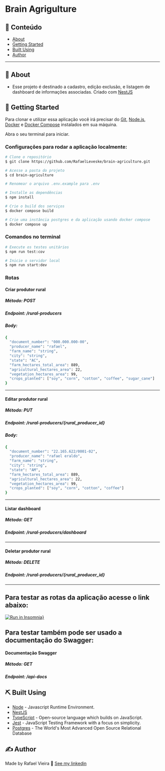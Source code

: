 # Brain Agrigulture

## 📝 Conteúdo

- [About](#about)
- [Getting Started](#getting_started)
- [Built Using](#built_using)
- [Author](#authors)

---

## 🏁 About <a name = "about"></a>

- Esse projeto é destinado a cadastro, edição exclusão, e listagem de dashboard de informações associadas. Criado com [NestJS](https://nestjs.com/)

## 🏁 Getting Started <a name = "getting_started"></a>
Para clonar e utilizar essa aplicação você irá precisar do [Git](https://git-scm.com), [Node.js](https://nodejs.org/en/), [Docker](https://www.docker.com/) e [Docker Compose](https://docs.docker.com/compose/install/) instalados em sua máquina.

Abra o seu terminal para iniciar.

### Configurações para rodar a aplicação localmente:

```bash
# Clone o repositório
$ git clone https://github.com/RafaelLeveske/brain-agriculture.git

# Acesse a pasta do projeto
$ cd brain-agriculture

# Renomear o arquivo .env.example para .env

# Installe as dependências
$ npm install

# Crie o build dos serviços
$ docker compose build

# Crie uma instância postgres e da aplicação usando docker compose
$ docker compose up

```

### Comandos no terminal

```bash
# Execute os testes unitários
$ npm run test:cov

# Inicie o servidor local
$ npm run start:dev
```
### Rotas
#### Criar produtor rural
##### Método: POST
##### Endpoint: /rural-producers
##### Body:

```bash
{
  "document_number": "000.000.000-00",
  "producer_name": "rafael",
  "farm_name": "string",
  "city": "string",
  "state": "AC",
  "farm_hectares_total_area": 889,
  "agricultural_hectares_area": 22,
  "vegetation_hectares_area": 99,
  "crops_planted": ["soy", "corn", "cotton", "coffee", "sugar_cane"]
}
```
---
#### Editar produtor rural
##### Método: PUT
##### Endpoint: /rural-producers/{rural_producer_id}
##### Body:
```bash
{
  "document_number": "22.165.622/0001-02",
  "producer_name": "rafael eraldo",
  "farm_name": "string",
  "city": "string",
  "state": "AM",
  "farm_hectares_total_area": 889,
  "agricultural_hectares_area": 22,
  "vegetation_hectares_area": 99,
  "crops_planted": ["soy", "corn", "cotton", "coffee"]
}
```
---
#### Listar dashboard
##### Método: GET
##### Endpoint: /rural-producers/dashboard
---
#### Deletar produtor rural
##### Método: DELETE
##### Endpoint: /rural-producers/{rural_producer_id}
---

## Para testar as rotas da aplicação acesse o link abaixo:

[![Run in Insomnia}](https://insomnia.rest/images/run.svg)](https://insomnia.rest/run/?label=brain-agriculture&uri=https%3A%2F%2Fraw.githubusercontent.com%2FRafaelLeveske%2Fbrain-agriculture%2Fmaster%2FInsomnia_brain_agriculture.json)

## Para testar também pode ser usado a documentação do Swagger:
#### Documentação Swagger
##### Método: GET
##### Endpoint: /api-docs

## ⛏️ Built Using <a name = "built_using"></a>

- [Node](https://nodejs.org/en/) - Javascript Runtime Environment.
- [NestJS](https://nestjs.com/)
- [TypeScript](https://www.typescriptlang.org/) - Open-source language which builds on JavaScript.
- [Jest](https://jestjs.io/) - JavaScript Testing Framework with a focus on simplicity.
- [Postgres](https://www.postgresql.org/) - The World's Most Advanced Open Source Relational Database

## ✍️ Author <a name = "authors"></a>

Made by Rafael Vieira 👋 [See my linkedin](https://www.linkedin.com/in/rafael-vieira-506331182/)
